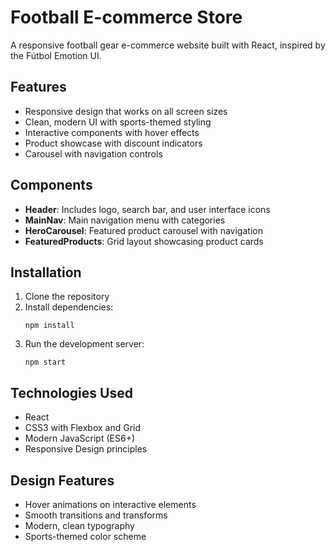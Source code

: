 # Football E-commerce Store

A responsive football gear e-commerce website built with React, inspired by the Fútbol Emotion UI.

## Features

- Responsive design that works on all screen sizes
- Clean, modern UI with sports-themed styling
- Interactive components with hover effects
- Product showcase with discount indicators
- Carousel with navigation controls

## Components

- **Header**: Includes logo, search bar, and user interface icons
- **MainNav**: Main navigation menu with categories
- **HeroCarousel**: Featured product carousel with navigation
- **FeaturedProducts**: Grid layout showcasing product cards

## Installation

1. Clone the repository
2. Install dependencies:
   ```
   npm install
   ```
3. Run the development server:
   ```
   npm start
   ```

## Technologies Used

- React
- CSS3 with Flexbox and Grid
- Modern JavaScript (ES6+)
- Responsive Design principles

## Design Features

- Hover animations on interactive elements
- Smooth transitions and transforms
- Modern, clean typography
- Sports-themed color scheme

